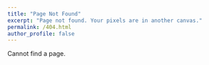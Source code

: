 ```yaml
---
title: "Page Not Found"
excerpt: "Page not found. Your pixels are in another canvas."
permalink: /404.html
author_profile: false
---
```


Cannot find a page.

<script>
  var GOOG_FIXURL_LANG = 'en';
  var GOOG_FIXURL_SITE = 'https://devinlife.com'
</script>
<script src="https://linkhelp.clients.google.com/tbproxy/lh/wm/fixurl.js">
</script>
